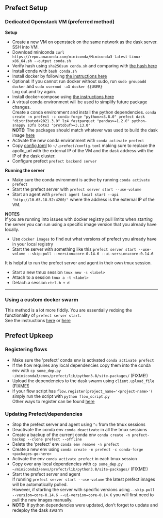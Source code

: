 ## Prefect Setup

### Dedicated Openstack VM (preferred method)
**Setup**
- Create a new VM on openstack on the same network as the dask server. SSH into VM.
- Download miniconda `curl https://repo.anaconda.com/miniconda/Miniconda3-latest-Linux-x86_64.sh --output conda.sh`
- Verify hash using `sha256sum conda.sh` and comparing with [the hash here](https://docs.conda.io/en/latest/miniconda.html#linux-installers)
- Install conda with `bash conda.sh`
- Install docker by following [the instructions here](https://docs.docker.com/engine/install/centos/)
- Optional: If you cannot run docker without sudo, run `sudo groupadd docker` and `sudo usermod -aG docker ${USER}`  
  Log out and try again.
- Install docker-compose using [the instructions here](https://docs.docker.com/compose/install/)
- A virtual conda environment will be used to simplify future package changes.  
  Create a conda environment and install the python dependencies.
  `conda create -n prefect -c conda-forge "python>=3.8.0" prefect dask "distributed<2021.3.0" lz4 fastparquet "pandas>=1.2.0" python-snappy s3fs boto3 "protobuf>=3.13.0"`  
  **NOTE:** The packages should match whatever was used to build the dask image [here](../dask/base/Dockerfile)
- Activate the new conda environment with `conda activate prefect`
- Copy [config.toml](./config.toml) to `~/.prefect/config.toml` making sure to replace the apollo_url with the external IP of the VM and the dask address with the IP of the dask cluster. 
- Configure prefect `prefect backend server`

**Running the server**
- Make sure the conda evironment is active by running `conda activate prefect`
- Start the prefect server with `prefect server start --use-volume`
- Start an agent with `prefect agent local start --api 'http://10.65.18.52:4200/'` where the address is the external IP of the VM.
  
**NOTES**  
If you are running into issues with docker registry pull limits when starting the server you can run using a specific image version that you already have locally.
- Use `docker images` to find out what versions of prefect you already have in your local registry 
- Start the server with something like this `prefect server start --use-volume --skip-pull --version=core-0.14.6 --ui-version=core-0.14.6`  
  
It is helpful to run the prefect server and agent in their own tmux session.
- Start a new tmux session `tmux new -s <label>`
- Attach to a session `tmux a -t <label>`
- Detach a session `ctrl-b + d`

---

### Using a custom docker swarm
This method is a lot more fiddly. You are essentially redoing the functionality of `prefect server start`.  
See the instructions [here](https://gitlab.uncharted.software/dchang/dask-cluster-example/-/blob/master/prefect-swarm-example/README.md) or [here](https://github.com/flavienbwk/prefect-docker-compose)


## Prefect Upkeep

### Registering flows
- Make sure the 'prefect' conda env is activated `conda activate prefect`
- If the flow requires any local dependencies copy them into the conda env with `cp some_dep.py ~/miniconda3/envs/prefect/lib/python3.8/site-packages/` (FIXME!)
- Upload the dependencies to the dask swarm using `client.upload_file` (FIXME!)
- If your flow script has `flow.register(project_name='<project-name>')` simply run the script with `python flow_script.py`  
  Other ways to register can be found [here](https://docs.prefect.io/orchestration/concepts/flows.html#registration)

### Updating Prefect/dependencies
- Stop the prefect server and agent using `^c` from the tmux sessions
- Deactivate the conda env `conda deactivate` in all the tmux sessions
- Create a backup of the current conda env `conda create -n prefect-backup --clone prefect --offline`
- Delete the 'prefect' env `conda env remove -n prefect`
- Create a new env using `conda create -n prefect -c conda-forge <packages-go-here>`
- Activate the env `conda activate prefect` in each tmux session
- Copy over any local dependencies with `cp some_dep.py ~/miniconda3/envs/prefect/lib/python3.8/site-packages/` (FIXME!)
- Start the prefect server and agent  
  If running `prefect server start --use-volume` the latest prefect images will be automatically pulled.  
  However, if starting the server with specific versions using `--skip-pull --version=core-0.14.6 --ui-version=core-0.14.6` you will first need to pull the new images manually.
- **NOTE:** If python dependencies were updated, don't forget to update and redeploy the dask swarm
